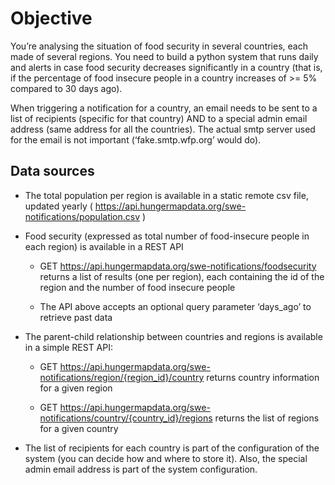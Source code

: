 # Objective

You’re analysing the situation of food security in several countries, each made of several regions. You need to build a python system that runs daily and alerts in case food security decreases significantly in a country (that is, if the percentage of food insecure people in a country increases of >= 5% compared to 30 days ago).

When triggering a notification for a country, an email needs to be sent to a list of recipients (specific for that country) AND to a special admin email address (same address for all the countries). The actual smtp server used for the email is not important (‘fake.smtp.wfp.org’ would do).

## Data sources

* The total population per region is available in a static remote csv file, updated yearly ( https://api.hungermapdata.org/swe-notifications/population.csv )

* Food security (expressed as total number of food-insecure people in each region) is available in a REST API

    * GET https://api.hungermapdata.org/swe-notifications/foodsecurity returns a list of results (one per region), each containing the id of the region and the number of food insecure people

    * The API above accepts an optional query parameter ‘days_ago’ to retrieve past data

* The parent-child relationship between countries and regions is available in a simple REST API:

    * GET https://api.hungermapdata.org/swe-notifications/region/{region_id}/country
    returns country information for a given region

    * GET https://api.hungermapdata.org/swe-notifications/country/{country_id}/regions
    returns the list of regions for a given country

* The list of recipients for each country is part of the configuration of the system (you can decide how and where to store it). Also, the special admin email address is part of the system configuration.
